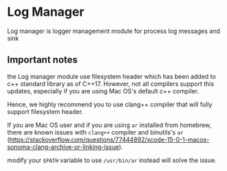 # Log Manager

Log manager is logger management module for process log messages and sink

## Important notes

the Log manager module use filesystem header which has been added to c++ standard
library as of C++17. However, not all compilers support this updates, especially
if you are using Mac OS's default c++ compiler.

Hence, we highly recommend you to use clang++ compiler that will fully support filesystem
header. 

If you are Mac OS user and if you are using `ar` installed from homebrew, there are known issues
with `clang++` compiler and binutils's `ar` (https://stackoverflow.com/questions/77444892/xcode-15-0-1-macos-sonoma-clang-archive-or-linking-issue).

modify your `$PATH` variable to use `/usr/bin/ar` instead will solve the issue.
